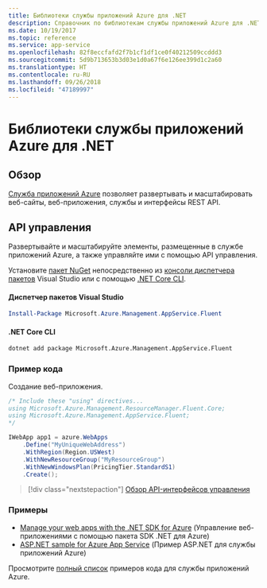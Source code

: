 ```yaml
---
title: Библиотеки службы приложений Azure для .NET
description: Справочник по библиотекам службы приложений Azure для .NET
ms.date: 10/19/2017
ms.topic: reference
ms.service: app-service
ms.openlocfilehash: 82f8eccfafd2f7b1cf1df1ce0f40212509ccddd3
ms.sourcegitcommit: 5d9b713653b3d03e1d0a67f6e126ee399d1c2a60
ms.translationtype: HT
ms.contentlocale: ru-RU
ms.lasthandoff: 09/26/2018
ms.locfileid: "47189997"
---
```

# <a name="azure-app-service-libraries-for-net"></a>Библиотеки службы приложений Azure для .NET

## <a name="overview"></a>Обзор

[Служба приложений Azure](/azure/app-service/app-service-value-prop-what-is) позволяет развертывать и масштабировать веб-сайты, веб-приложения, службы и интерфейсы REST API.

## <a name="management-api"></a>API управления

Развертывайте и масштабируйте элементы, размещенные в службе приложений Azure, а также управляйте ими с помощью API управления.

Установите [пакет NuGet](https://www.nuget.org/packages/Microsoft.Azure.Management.AppService.Fluent) непосредственно из [консоли диспетчера пакетов][PackageManager] Visual Studio или с помощью [.NET Core CLI][DotNetCLI].


#### <a name="visual-studio-package-manager"></a>Диспетчер пакетов Visual Studio

```powershell
Install-Package Microsoft.Azure.Management.AppService.Fluent
```

#### <a name="net-core-cli"></a>.NET Core CLI

```bash
dotnet add package Microsoft.Azure.Management.AppService.Fluent
```

### <a name="code-example"></a>Пример кода

Создание веб-приложения.

```csharp
/* Include these "using" directives...
using Microsoft.Azure.Management.ResourceManager.Fluent.Core;
using Microsoft.Azure.Management.AppService.Fluent;
*/

IWebApp app1 = azure.WebApps
    .Define("MyUniqueWebAddress")
    .WithRegion(Region.USWest)
    .WithNewResourceGroup("MyResourceGroup")
    .WithNewWindowsPlan(PricingTier.StandardS1)
    .Create();
```

> [!div class="nextstepaction"]
> [Обзор API-интерфейсов управления](/dotnet/api/overview/azure/appservice/management)

### <a name="samples"></a>Примеры

* [Manage your web apps with the .NET SDK for Azure](https://azure.microsoft.com/resources/samples/app-service-web-dotnet-manage/) (Управление веб-приложениями с помощью пакета SDK .NET для Azure)
* [ASP.NET sample for Azure App Service](https://azure.microsoft.com/resources/samples/app-service-web-dotnet-get-started/) (Пример ASP.NET для службы приложений Azure)

Просмотрите [полный список](https://azure.microsoft.com/resources/samples/?platform=dotnet&term=app%20service) примеров кода для службы приложений Azure.

[PackageManager]: https://docs.microsoft.com/nuget/tools/package-manager-console
[DotNetCLI]: https://docs.microsoft.com/dotnet/core/tools/dotnet-add-package